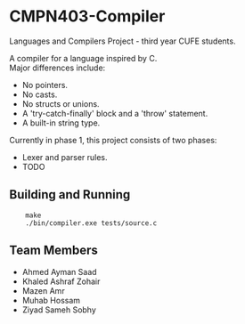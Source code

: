 # CMPN403-Compiler

Languages and Compilers Project - third year CUFE students.

A compiler for a language inspired by C.  
Major differences include:

- No pointers.
- No casts.
- No structs or unions.
- A 'try-catch-finally' block and a 'throw' statement.
- A built-in string type.

Currently in phase 1, this project consists of two phases:

- Lexer and parser rules.
- TODO

## Building and Running

```shell
    make
    ./bin/compiler.exe tests/source.c
```

## Team Members

- Ahmed Ayman Saad
- Khaled Ashraf Zohair
- Mazen Amr
- Muhab Hossam
- Ziyad Sameh Sobhy
